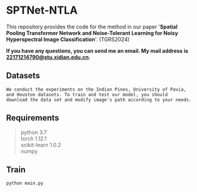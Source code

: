 # SPTNet-NTLA

This repository provides the code for the method in our paper '**Spatial Pooling Transformer Network and Noise-Tolerant Learning for Noisy Hyperspectral Image Classification**'. (TGRS2024)

**If you have any questions, you can send me an email. My mail address is 22171214790@stu.xidian.edu.cn.**

## Datasets

    We conduct the experiments on the Indian Pines, University of Pavia, and Houston datasets. To train and test our model, you should 
    download the data set and modify image's path according to your needs.

## Requirements

>python 3.7<br>
>torch 1.12.1<br>
>scikit-learn 1.0.2<br>
>numpy

## Train

```python
python main.py
```
